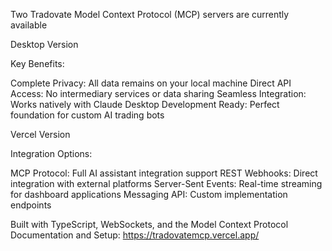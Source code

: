 Two Tradovate Model Context Protocol (MCP) servers are currently available

Desktop Version

Key Benefits:

Complete Privacy: All data remains on your local machine
Direct API Access: No intermediary services or data sharing
Seamless Integration: Works natively with Claude Desktop
Development Ready: Perfect foundation for custom AI trading bots

Vercel Version
 
Integration Options:

MCP Protocol: Full AI assistant integration support
REST Webhooks: Direct integration with external platforms
Server-Sent Events: Real-time streaming for dashboard applications
Messaging API: Custom implementation endpoints

Built with TypeScript, WebSockets, and the Model Context Protocol  
Documentation and Setup: https://tradovatemcp.vercel.app/
